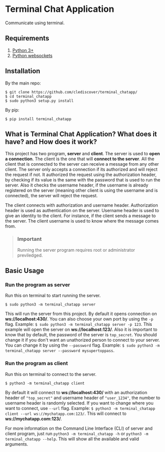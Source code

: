 # Terminal Chat Application

Communicate using terminal.


## Requirements
1. [Python 3+](https://www.python.org/)
2. [Python websockets](https://github.com/aaugustin/websockets)


## Installation

By the main repo:
```
$ git clone https://github.com/clediscover/terminal_chatapp/
$ cd terminal_chatapp
$ sudo python3 setup.py install
```

By pip:
```
$ pip install terminal_chatapp
```


## What is Terminal Chat Application? What does it have? and How does it work?

This project has two program, **server** and **client**. The server is used to **open a connection**. The client is the one that will **connect to the server**. All the client that is connected to the server can receive a message from any other client. The server only accepts a connection if its authorized and will reject the request if not. It authorized the request using the authorization header, by checking if its value is the same with the password that is used to run the server. Also it checks the username header, if the username is already registered on the server (meaning other client is using the username and is connected), the server will reject the request.

The client connects with authorization and username header. Authorization header is used as authentication on the server. Username header is used to give an identity to the client. For instance, if the client sends a message to the server. The client username is used to know where the message comes from.

> ### Important
> 
> Running the server program requires root or administrator previledged.


## Basic Usage

### Run the program as server
Run this on terminal to start running the server.
```
$ sudo python3 -m terminal_chatapp server
```
This will run the server from this project. By default it opens connection on **ws://localhost:430/**. You can also choose your own port by using the `-p` flag. Example: `$ sudo python3 -m terminal_chatapp server -p 123`. This example will open the server on **ws://localhost:123/**. Also it is important to know that by default, the password of the server is `top_secret`. You should change it if you don't want an unathorized person to connect to your server. You can change it by using the `--password` flag. Example: `$ sudo python3 -m terminal_chatapp server --password mysupertoppass`.

### Run the program as client
Run this on terminal to connect to the server.
```
$ python3 -m terminal_chatapp client
```
By default it will connect to **ws://localhost:430/** with an authorization header of `"top_secret"` and username header of `"user_1234"`, the number to username header is randomly selected. If you want to change where you want to connect, use `--url` flag. Example: `$ python3 -m terminal_chatapp client --url ws://mychatapp.com:123/`. This will connect to **ws://mychatapp.com:123/**.


For more information on the Command Line Interface (CLI) of server and client program, just run `python3 -m terminal_chatapp -h` or `python3 -m terminal_chatapp --help`. This will show all the available and valid arguments.